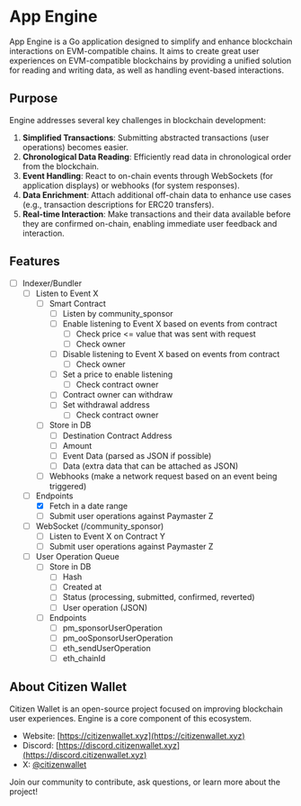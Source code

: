 # App Engine

App Engine is a Go application designed to simplify and enhance blockchain interactions on EVM-compatible chains. It aims to create great user experiences on EVM-compatible blockchains by providing a unified solution for reading and writing data, as well as handling event-based interactions.

## Purpose

Engine addresses several key challenges in blockchain development:

1. **Simplified Transactions**: Submitting abstracted transactions (user operations) becomes easier.
2. **Chronological Data Reading**: Efficiently read data in chronological order from the blockchain.
3. **Event Handling**: React to on-chain events through WebSockets (for application displays) or webhooks (for system responses).
4. **Data Enrichment**: Attach additional off-chain data to enhance use cases (e.g., transaction descriptions for ERC20 transfers).
5. **Real-time Interaction**: Make transactions and their data available before they are confirmed on-chain, enabling immediate user feedback and interaction.

## Features

- [ ] Indexer/Bundler
  - [ ] Listen to Event X
    - [ ] Smart Contract
      - [ ] Listen by community_sponsor
      - [ ] Enable listening to Event X based on events from contract
        - [ ] Check price <= value that was sent with request
        - [ ] Check owner
      - [ ] Disable listening to Event X based on events from contract
        - [ ] Check owner
      - [ ] Set a price to enable listening
        - [ ] Check contract owner
      - [ ] Contract owner can withdraw
      - [ ] Set withdrawal address
        - [ ] Check contract owner
    - [ ] Store in DB
      - [ ] Destination Contract Address
      - [ ] Amount
      - [ ] Event Data (parsed as JSON if possible)
      - [ ] Data (extra data that can be attached as JSON)
    - [ ] Webhooks (make a network request based on an event being triggered)
  - [ ] Endpoints
    - [x] Fetch in a date range
    - [ ] Submit user operations against Paymaster Z
  - [ ] WebSocket (/community_sponsor)
    - [ ] Listen to Event X on Contract Y
    - [ ] Submit user operations against Paymaster Z
  - [ ] User Operation Queue
    - [ ] Store in DB
      - [ ] Hash
      - [ ] Created at
      - [ ] Status (processing, submitted, confirmed, reverted)
      - [ ] User operation (JSON)
    - [ ] Endpoints
      - [ ] pm_sponsorUserOperation
      - [ ] pm_ooSponsorUserOperation
      - [ ] eth_sendUserOperation
      - [ ] eth_chainId

## About Citizen Wallet

Citizen Wallet is an open-source project focused on improving blockchain user experiences. Engine is a core component of this ecosystem.

- Website: [https://citizenwallet.xyz](https://citizenwallet.xyz)
- Discord: [https://discord.citizenwallet.xyz](https://discord.citizenwallet.xyz)
- X: [@citizenwallet](https://x.com/citizenwallet)

Join our community to contribute, ask questions, or learn more about the project!
